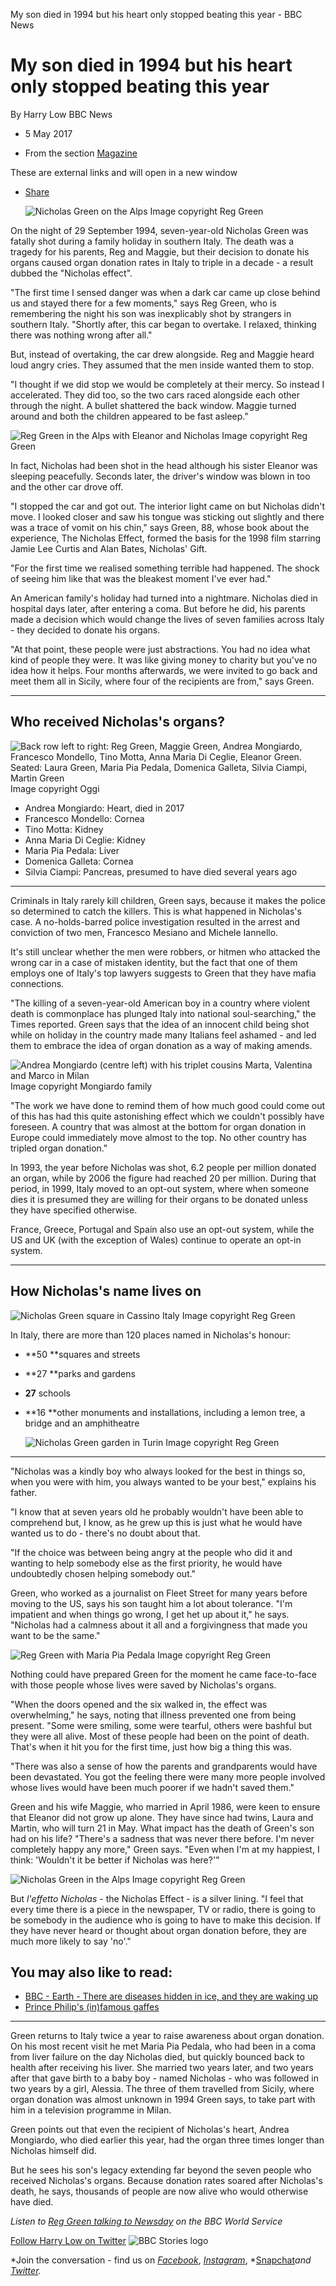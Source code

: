My son died in 1994 but his heart only stopped beating this year - BBC News

# My son died in 1994 but his heart only stopped beating this year

 By Harry Low  BBC News

- 5 May 2017

- From the section [Magazine](http://www.bbc.co.uk/news/magazine)

 These are external links and will open in a new window

- [Share](http://www.bbc.co.uk/news/magazine-39422660#share-tools)

   ![Nicholas Green on the Alps](../_resources/3cee2a8f24db39647dd6f6462a440026.jpg)  Image copyright  Reg Green

On the night of 29 September 1994, seven-year-old Nicholas Green was fatally shot during a family holiday in southern Italy. The death was a tragedy for his parents, Reg and Maggie, but their decision to donate his organs caused organ donation rates in Italy to triple in a decade - a result dubbed the "Nicholas effect".

"The first time I sensed danger was when a dark car came up close behind us and stayed there for a few moments," says Reg Green, who is remembering the night his son was inexplicably shot by strangers in southern Italy. "Shortly after, this car began to overtake. I relaxed, thinking there was nothing wrong after all."

But, instead of overtaking, the car drew alongside. Reg and Maggie heard loud angry cries. They assumed that the men inside wanted them to stop.

"I thought if we did stop we would be completely at their mercy. So instead I accelerated. They did too, so the two cars raced alongside each other through the night. A bullet shattered the back window. Maggie turned around and both the children appeared to be fast asleep."

   ![Reg Green in the Alps with Eleanor and Nicholas](../_resources/fe79bceec0c8534ce80d548ffec166b5.jpg)  Image copyright  Reg Green

In fact, Nicholas had been shot in the head although his sister Eleanor was sleeping peacefully. Seconds later, the driver's window was blown in too and the other car drove off.

"I stopped the car and got out. The interior light came on but Nicholas didn't move. I looked closer and saw his tongue was sticking out slightly and there was a trace of vomit on his chin," says Green, 88, whose book about the experience, The Nicholas Effect, formed the basis for the 1998 film starring Jamie Lee Curtis and Alan Bates, Nicholas' Gift.

"For the first time we realised something terrible had happened. The shock of seeing him like that was the bleakest moment I've ever had."

An American family's holiday had turned into a nightmare. Nicholas died in hospital days later, after entering a coma. But before he did, his parents made a decision which would change the lives of seven families across Italy - they decided to donate his organs.

"At that point, these people were just abstractions. You had no idea what kind of people they were. It was like giving money to charity but you've no idea how it helps. Four months afterwards, we were invited to go back and meet them all in Sicily, where four of the recipients are from," says Green.

* * *

## Who received Nicholas's organs?

   ![Back row left to right: Reg Green, Maggie Green, Andrea Mongiardo, Francesco Mondello, Tino Motta, Anna Maria Di Ceglie, Eleanor Green. Seated: Laura Green, Maria Pia Pedala, Domenica Galleta, Silvia Ciampi, Martin Green](../_resources/cc5a91ae38e00281d97e25f6495953ef.jpg)  Image copyright  Oggi

- Andrea Mongiardo: Heart, died in 2017
- Francesco Mondello: Cornea
- Tino Motta: Kidney
- Anna Maria Di Ceglie: Kidney
- Maria Pia Pedala: Liver
- Domenica Galleta: Cornea
- Silvia Ciampi: Pancreas, presumed to have died several years ago

* * *

Criminals in Italy rarely kill children, Green says, because it makes the police so determined to catch the killers. This is what happened in Nicholas's case. A no-holds-barred police investigation resulted in the arrest and conviction of two men, Francesco Mesiano and Michele Iannello.

It's still unclear whether the men were robbers, or hitmen who attacked the wrong car in a case of mistaken identity, but the fact that one of them employs one of Italy's top lawyers suggests to Green that they have mafia connections.

"The killing of a seven-year-old American boy in a country where violent death is commonplace has plunged Italy into national soul-searching," the Times reported. Green says that the idea of an innocent child being shot while on holiday in the country made many Italians feel ashamed - and led them to embrace the idea of organ donation as a way of making amends.

   ![Andrea Mongiardo (centre left) with his triplet cousins Marta, Valentina and Marco in Milan](../_resources/69c0749fb2ca8c77682591f714aa3c9f.jpg)  Image copyright  Mongiardo family

"The work we have done to remind them of how much good could come out of this has had this quite astonishing effect which we couldn't possibly have foreseen. A country that was almost at the bottom for organ donation in Europe could immediately move almost to the top. No other country has tripled organ donation."

In 1993, the year before Nicholas was shot, 6.2 people per million donated an organ, while by 2006 the figure had reached 20 per million. During that period, in 1999, Italy moved to an opt-out system, where when someone dies it is presumed they are willing for their organs to be donated unless they have specified otherwise.

France, Greece, Portugal and Spain also use an opt-out system, while the US and UK (with the exception of Wales) continue to operate an opt-in system.

* * *

## How Nicholas's name lives on

   ![Nicholas Green square in Cassino Italy](../_resources/0f939759dcc094885ff623482314723d.jpg)  Image copyright  Reg Green

In Italy, there are more than 120 places named in Nicholas's honour:

- **50 **squares and streets
- **27 **parks and gardens
- **27** schools
- **16 **other monuments and installations, including a lemon tree, a bridge and an amphitheatre

   ![Nicholas Green garden in Turin](../_resources/bf060eda222cee07a7a58e6bedb14070.jpg)  Image copyright  Reg Green

* * *

"Nicholas was a kindly boy who always looked for the best in things so, when you were with him, you always wanted to be your best," explains his father.

"I know that at seven years old he probably wouldn't have been able to comprehend but, I know, as he grew up this is just what he would have wanted us to do - there's no doubt about that.

"If the choice was between being angry at the people who did it and wanting to help somebody else as the first priority, he would have undoubtedly chosen helping somebody out."

Green, who worked as a journalist on Fleet Street for many years before moving to the US, says his son taught him a lot about tolerance. "I'm impatient and when things go wrong, I get het up about it," he says. "Nicholas had a calmness about it all and a forgivingness that made you want to be the same."

   ![Reg Green with Maria Pia Pedala](../_resources/c390eb9b4a4bef2eb40c45633328e851.jpg)  Image copyright  Reg Green

Nothing could have prepared Green for the moment he came face-to-face with those people whose lives were saved by Nicholas's organs.

"When the doors opened and the six walked in, the effect was overwhelming," he says, noting that illness prevented one from being present. "Some were smiling, some were tearful, others were bashful but they were all alive. Most of these people had been on the point of death. That's when it hit you for the first time, just how big a thing this was.

"There was also a sense of how the parents and grandparents would have been devastated. You got the feeling there were many more people involved whose lives would have been much poorer if we hadn't saved them."

Green and his wife Maggie, who married in April 1986, were keen to ensure that Eleanor did not grow up alone. They have since had twins, Laura and Martin, who will turn 21 in May. What impact has the death of Green's son had on his life? "There's a sadness that was never there before. I'm never completely happy any more," Green says. "Even when I'm at my happiest, I think: 'Wouldn't it be better if Nicholas was here?'"

   ![Nicholas Green in the Alps](../_resources/6f020c0f85c2a7c1acdc067f322ca66e.jpg)  Image copyright  Reg Green

But *l'effetto Nicholas* - the Nicholas Effect - is a silver lining. "I feel that every time there is a piece in the newspaper, TV or radio, there is going to be somebody in the audience who is going to have to make this decision. If they have never heard or thought about organ donation before, they are much more likely to say 'no'."

## You may also like to read:

- [BBC - Earth - There are diseases hidden in ice, and they are waking up](http://www.bbc.co.uk/earth/story/20170504-there-are-diseases-hidden-in-ice-and-they-are-waking-up?ocid=fbert)
- [Prince Philip's (in)famous gaffes](http://www.bbc.co.uk/news/uk-39806145)

* * *

Green returns to Italy twice a year to raise awareness about organ donation. On his most recent visit he met Maria Pia Pedala, who had been in a coma from liver failure on the day Nicholas died, but quickly bounced back to health after receiving his liver. She married two years later, and two years after that gave birth to a baby boy - named Nicholas - who was followed in two years by a girl, Alessia. The three of them travelled from Sicily, where organ donation was almost unknown in 1994 Green says, to take part with him in a television programme in Milan.

Green points out that even the recipient of Nicholas's heart, Andrea Mongiardo, who died earlier this year, had the organ three times longer than Nicholas himself did.

But he sees his son's legacy extending far beyond the seven people who received Nicholas's organs. Because donation rates soared after Nicholas's death, he says, thousands of people are now alive who would otherwise have died.

*Listen to *[Reg Green talking to Newsday](http://www.bbc.co.uk/programmes/p04sz6tk)* on the BBC World Service*

[Follow Harry Low on Twitter](https://twitter.com/HarryLow49)
   ![BBC Stories logo](:/ff2e53d1b3d147332cabb369ea31e469)

*Join the conversation - find us on *[Facebook](https://www.facebook.com/BBCStories/)*, *[Instagram](https://www.instagram.com/bbcstories/)*, *[Snapchat](https://www.snapchat.com/add/bbcstories)*and *[Twitter](https://twitter.com/BBCstories)*.*
